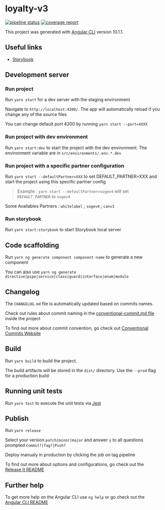 # loyalty-v3

[![pipeline status](https://gitlab.com/wizbii/front/loyalty/loyalty-v3/badges/main/pipeline.svg?style=flat-square)](https://gitlab.com/wizbii/front/loyalty/loyalty-v3/commits/main)
[![coverage report](https://gitlab.com/wizbii/front/loyalty/loyalty-v3/badges/main/coverage.svg?style=flat-square)](https://gitlab.com/wizbii/front/loyalty/loyalty-v3/commits/main)

This project was generated with [Angular CLI](https://github.com/angular/angular-cli) version 10.1.1.

## Useful links

- [Storybook](https://wizbii.gitlab.io/front/loyalty/loyalty-v3/storybook/)

## Development server

### Run project

Run `yarn start` for a dev server with the staging environment

Navigate to `http://localhost:4200/`. The app will automatically reload if you change any of the source files

You can change default port 4200 by running `yarn start --port=XXXX`

### Run project with dev environment

Run `yarn start:dev` to start the project with the dev environment. The environment variable are in `src/environments/.env.*.dev`

### Run project with a specific partner configuration

Run `yarn start --defaultPartner=XXX` to set DEFAULT_PARTNER=XXX and start the project using this specific partner config

> Example : `yarn start --defaultPartner=sogev4` will set `DEFAULT_PARTNER` to `sogev4`

Some Availables Partners : `whitelabel` ; `sogev4` ; `canv3`

### Run storybook

Run `yarn start:storybook` to start Storybook local server

## Code scaffolding

Run `yarn ng generate component component-name` to generate a new component

You can also use `yarn ng generate directive|pipe|service|class|guard|interface|enum|module`

## Changelog

The `CHANGELOG.md` file is automatically updated based on commits names.

Check out rules about commit naming in the [conventional-commit.md file](https://gitlab.com/wizbii/front/loyalty/loyalty-v3/-/blob/main/conventional-commit.md) inside the project

To find out more about commit convention, go check out [Conventional Commits Website](https://www.conventionalcommits.org/en/v1.0.0/)

## Build

Run `yarn build` to build the project.

The build artifacts will be stored in the `dist/` directory. Use the `--prod` flag for a production build

## Running unit tests

Run `yarn test` to execute the unit tests via [Jest](https://jestjs.io/)

## Publish

Run `yarn release`

Select your version `patch|minor|major` and answer `y` to all questions prompted `Commit?|Tag?|Push?`

Deploy manualy in production by clicking the job on tag pipeline

To find out more about options and configurations, go check out the [Release It README](https://github.com/release-it/release-it/blob/master/README.md)

## Further help

To get more help on the Angular CLI use `ng help` or go check out the [Angular CLI README](https://github.com/angular/angular-cli/blob/master/README.md)
